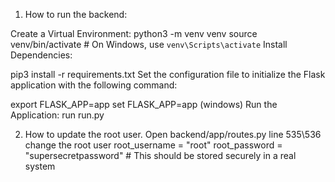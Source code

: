 1. How to run the backend:

Create a Virtual Environment:
python3 -m venv venv
source venv/bin/activate  # On Windows, use `venv\Scripts\activate`
Install Dependencies:

pip3 install -r requirements.txt
Set the configuration file to initialize the Flask application with the following command:

export FLASK_APP=app
set FLASK_APP=app (windows)
Run the Application: run run.py

2. How to update the root user.
Open backend/app/routes.py
line 535\536 change the root user
root_username = "root"
    root_password = "supersecretpassword"  # This should be stored securely in a real system